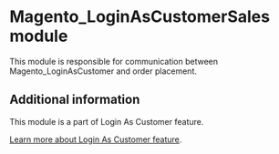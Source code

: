 # Magento_LoginAsCustomerSales module

This module is responsible for communication between Magento_LoginAsCustomer and order placement.

## Additional information

This module is a part of Login As Customer feature.

[Learn more about Login As Customer feature](https://docs.magento.com/user-guide/customers/login-as-customer.html).
